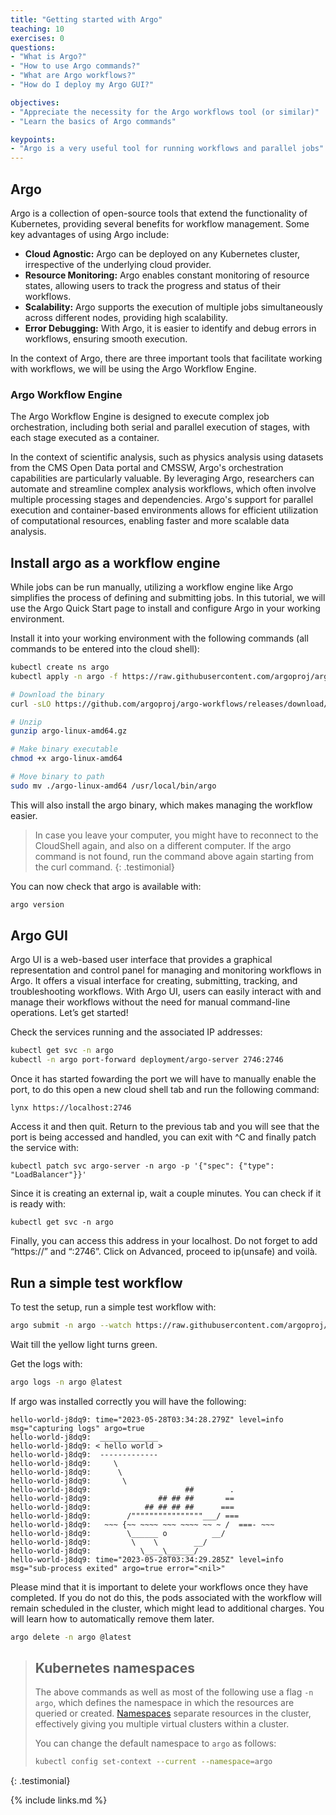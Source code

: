 ```yaml
---
title: "Getting started with Argo"
teaching: 10
exercises: 0
questions:
- "What is Argo?"
- "How to use Argo commands?"
- "What are Argo workflows?"
- "How do I deploy my Argo GUI?"

objectives:
- "Appreciate the necessity for the Argo workflows tool (or similar)"
- "Learn the basics of Argo commands"

keypoints:
- "Argo is a very useful tool for running workflows and parallel jobs"
---
```


## Argo

Argo is a collection of open-source tools that extend the functionality of Kubernetes, providing several benefits for workflow management. Some key advantages of using Argo include:

* **Cloud Agnostic:** Argo can be deployed on any Kubernetes cluster, irrespective of the underlying cloud provider.
* **Resource Monitoring:** Argo enables constant monitoring of resource states, allowing users to track the progress and status of their workflows.
* **Scalability:** Argo supports the execution of multiple jobs simultaneously across different nodes, providing high scalability.
* **Error Debugging:** With Argo, it is easier to identify and debug errors in workflows, ensuring smooth execution.

In the context of Argo, there are three important tools that facilitate working with workflows, we will be using the Argo Workflow Engine.

### Argo Workflow Engine
The Argo Workflow Engine is designed to execute complex job orchestration, including both serial and parallel execution of stages, with each stage executed as a container.

In the context of scientific analysis, such as physics analysis using datasets from the CMS Open Data portal and CMSSW, Argo's orchestration capabilities are particularly valuable. By leveraging Argo, researchers can automate and streamline complex analysis workflows, which often involve multiple processing stages and dependencies. Argo's support for parallel execution and container-based environments allows for efficient utilization of computational resources, enabling faster and more scalable data analysis.

## Install argo as a workflow engine

While jobs can be run manually, utilizing a workflow engine like Argo simplifies the process of defining and submitting jobs. In this tutorial, we will use the Argo Quick Start page to install and configure Argo in your working environment.

Install it into your working environment with the following commands (all commands to be entered into the cloud shell):
```bash
kubectl create ns argo
kubectl apply -n argo -f https://raw.githubusercontent.com/argoproj/argo-workflows/master/manifests/quick-start-postgres.yaml

# Download the binary
curl -sLO https://github.com/argoproj/argo-workflows/releases/download/v3.4.7/argo-darwin-amd64.gz

# Unzip
gunzip argo-linux-amd64.gz

# Make binary executable
chmod +x argo-linux-amd64

# Move binary to path
sudo mv ./argo-linux-amd64 /usr/local/bin/argo
```

This will also install the argo binary, which makes managing the workflow easier.

> In case you leave your computer, you might have to reconnect to the CloudShell again, and also on a different computer. If the argo command is not found, run the command above again starting from the curl command.
{: .testimonial}

You can now check that argo is available with:
```bash
argo version
```

## Argo GUI
Argo UI is a web-based user interface that provides a graphical representation and control panel for managing and monitoring workflows in Argo. It offers a visual interface for creating, submitting, tracking, and troubleshooting workflows. With Argo UI, users can easily interact with and manage their workflows without the need for manual command-line operations.
Let’s get started!

Check the services running and the associated IP addresses:
```bash
kubectl get svc -n argo
kubectl -n argo port-forward deployment/argo-server 2746:2746
```
Once it has started fowarding the port we will have to manually enable the port, to do this open a new cloud shell tab and run the following command:
```
lynx https://localhost:2746
```
Access it and then quit. Return to the previous tab and you will see that the port is being accessed and handled, you can exit with ^C and finally patch the service with:
```
kubectl patch svc argo-server -n argo -p '{"spec": {"type": "LoadBalancer"}}'
```

Since it is creating an external ip, wait a couple minutes. You can check if it is ready with:
```
kubectl get svc -n argo
```

Finally, you can access this address in your localhost. Do not forget to add “https://” and “:2746”. Click on Advanced, proceed to ip(unsafe) and voilà.

## Run a simple test workflow
To test the setup, run a simple test workflow with:
```bash
argo submit -n argo --watch https://raw.githubusercontent.com/argoproj/argo/master/examples/hello-world.yaml
```

Wait till the yellow light turns green.

Get the logs with:
```bash
argo logs -n argo @latest
```
If argo was installed correctly you will have the following:
```output
hello-world-j8dq9: time="2023-05-28T03:34:28.279Z" level=info msg="capturing logs" argo=true
hello-world-j8dq9:  _____________
hello-world-j8dq9: < hello world >
hello-world-j8dq9:  -------------
hello-world-j8dq9:     \
hello-world-j8dq9:      \
hello-world-j8dq9:       \
hello-world-j8dq9:                     ##        .
hello-world-j8dq9:               ## ## ##       ==
hello-world-j8dq9:            ## ## ## ##      ===
hello-world-j8dq9:        /""""""""""""""""___/ ===
hello-world-j8dq9:   ~~~ {~~ ~~~~ ~~~ ~~~~ ~~ ~ /  ===- ~~~
hello-world-j8dq9:        \______ o          __/
hello-world-j8dq9:         \    \        __/
hello-world-j8dq9:           \____\______/
hello-world-j8dq9: time="2023-05-28T03:34:29.285Z" level=info msg="sub-process exited" argo=true error="<nil>"
```
Please mind that it is important to delete your workflows once they have completed. If you do not do this, the pods associated with the workflow will remain scheduled in the cluster, which might lead to additional charges. You will learn how to automatically remove them later.
```bash
argo delete -n argo @latest
```

      
> ## Kubernetes namespaces
>
> The above commands as well as most of the following use a flag `-n argo`,
> which defines the namespace in which the resources are queried or created.
> [Namespaces](https://kubernetes.io/docs/concepts/overview/working-with-objects/namespaces/)
> separate resources in the cluster, effectively giving you multiple virtual
> clusters within a cluster.
>
> You can change the default namespace to `argo` as follows:
>
> ```bash
> kubectl config set-context --current --namespace=argo
> ```
>
{: .testimonial}

{% include links.md %}
